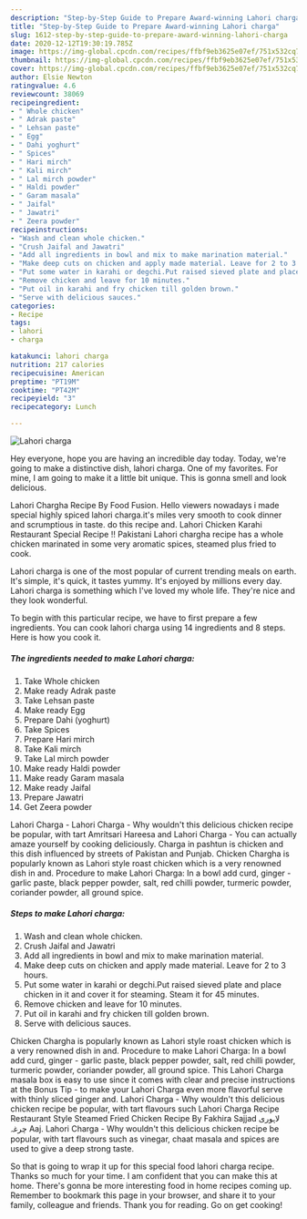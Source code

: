 ```yaml
---
description: "Step-by-Step Guide to Prepare Award-winning Lahori charga"
title: "Step-by-Step Guide to Prepare Award-winning Lahori charga"
slug: 1612-step-by-step-guide-to-prepare-award-winning-lahori-charga
date: 2020-12-12T19:30:19.785Z
image: https://img-global.cpcdn.com/recipes/ffbf9eb3625e07ef/751x532cq70/lahori-charga-recipe-main-photo.jpg
thumbnail: https://img-global.cpcdn.com/recipes/ffbf9eb3625e07ef/751x532cq70/lahori-charga-recipe-main-photo.jpg
cover: https://img-global.cpcdn.com/recipes/ffbf9eb3625e07ef/751x532cq70/lahori-charga-recipe-main-photo.jpg
author: Elsie Newton
ratingvalue: 4.6
reviewcount: 38069
recipeingredient:
- " Whole chicken"
- " Adrak paste"
- " Lehsan paste"
- " Egg"
- " Dahi yoghurt"
- " Spices"
- " Hari mirch"
- " Kali mirch"
- " Lal mirch powder"
- " Haldi powder"
- " Garam masala"
- " Jaifal"
- " Jawatri"
- " Zeera powder"
recipeinstructions:
- "Wash and clean whole chicken."
- "Crush Jaifal and Jawatri"
- "Add all ingredients in bowl and mix to make marination material."
- "Make deep cuts on chicken and apply made material. Leave for 2 to 3 hours."
- "Put some water in karahi or degchi.Put raised sieved plate and place chicken in it and cover it for steaming. Steam it for 45 minutes."
- "Remove chicken and leave for 10 minutes."
- "Put oil in karahi and fry chicken till golden brown."
- "Serve with delicious sauces."
categories:
- Recipe
tags:
- lahori
- charga

katakunci: lahori charga 
nutrition: 217 calories
recipecuisine: American
preptime: "PT19M"
cooktime: "PT42M"
recipeyield: "3"
recipecategory: Lunch

---
```



![Lahori charga](https://img-global.cpcdn.com/recipes/ffbf9eb3625e07ef/751x532cq70/lahori-charga-recipe-main-photo.jpg)

Hey everyone, hope you are having an incredible day today. Today, we're going to make a distinctive dish, lahori charga. One of my favorites. For mine, I am going to make it a little bit unique. This is gonna smell and look delicious.

Lahori Chargha Recipe By Food Fusion. Hello viewers nowadays i made special highly spiced lahori charga.it&#39;s miles very smooth to cook dinner and scrumptious in taste. do this recipe and. Lahori Chicken Karahi Restaurant Special Recipe !! Pakistani Lahori chargha recipe has a whole chicken marinated in some very aromatic spices, steamed plus fried to cook.

Lahori charga is one of the most popular of current trending meals on earth. It's simple, it's quick, it tastes yummy. It's enjoyed by millions every day. Lahori charga is something which I've loved my whole life. They're nice and they look wonderful.


To begin with this particular recipe, we have to first prepare a few ingredients. You can cook lahori charga using 14 ingredients and 8 steps. Here is how you cook it.

<!--inarticleads1-->

##### The ingredients needed to make Lahori charga:

1. Take  Whole chicken
1. Make ready  Adrak paste
1. Take  Lehsan paste
1. Make ready  Egg
1. Prepare  Dahi (yoghurt)
1. Take  Spices
1. Prepare  Hari mirch
1. Take  Kali mirch
1. Take  Lal mirch powder
1. Make ready  Haldi powder
1. Make ready  Garam masala
1. Make ready  Jaifal
1. Prepare  Jawatri
1. Get  Zeera powder


Lahori Charga - Lahori Charga - Why wouldn&#39;t this delicious chicken recipe be popular, with tart Amritsari Hareesa and Lahori Charga - You can actually amaze yourself by cooking deliciously. Charga in pashtun is chicken and this dish influenced by streets of Pakistan and Punjab. Chicken Chargha is popularly known as Lahori style roast chicken which is a very renowned dish in and. Procedure to make Lahori Charga: In a bowl add curd, ginger - garlic paste, black pepper powder, salt, red chilli powder, turmeric powder, coriander powder, all ground spice. 

<!--inarticleads2-->

##### Steps to make Lahori charga:

1. Wash and clean whole chicken.
1. Crush Jaifal and Jawatri
1. Add all ingredients in bowl and mix to make marination material.
1. Make deep cuts on chicken and apply made material. Leave for 2 to 3 hours.
1. Put some water in karahi or degchi.Put raised sieved plate and place chicken in it and cover it for steaming. Steam it for 45 minutes.
1. Remove chicken and leave for 10 minutes.
1. Put oil in karahi and fry chicken till golden brown.
1. Serve with delicious sauces.


Chicken Chargha is popularly known as Lahori style roast chicken which is a very renowned dish in and. Procedure to make Lahori Charga: In a bowl add curd, ginger - garlic paste, black pepper powder, salt, red chilli powder, turmeric powder, coriander powder, all ground spice. This Lahori Charga masala box is easy to use since it comes with clear and precise instructions at the Bonus Tip - to make your Lahori Charga even more flavorful serve with thinly sliced ginger and. Lahori Charga - Why wouldn&#39;t this delicious chicken recipe be popular, with tart flavours such Lahori Charga Recipe Restaurant Style Steamed Fried Chicken Recipe By Fakhira Sajjad لاہوری چرغہ Aaj. Lahori Charga - Why wouldn&#39;t this delicious chicken recipe be popular, with tart flavours such as vinegar, chaat masala and spices are used to give a deep strong taste. 

So that is going to wrap it up for this special food lahori charga recipe. Thanks so much for your time. I am confident that you can make this at home. There's gonna be more interesting food in home recipes coming up. Remember to bookmark this page in your browser, and share it to your family, colleague and friends. Thank you for reading. Go on get cooking!
